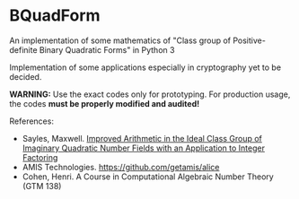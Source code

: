 # BQuadForm

An implementation of some mathematics of "Class group of Positive-definite Binary Quadratic Forms" in Python 3

Implementation of some applications especially in cryptography yet to be decided.

**WARNING:** Use the exact codes only for prototyping. For production usage, the codes **must be properly modified and audited!**

References:
* Sayles, Maxwell. [Improved Arithmetic in the Ideal Class Group of Imaginary Quadratic Number Fields with an Application to Integer Factoring](https://prism.ucalgary.ca/bitstream/handle/11023/752/ucalgary_2013_sayles_maxwell.pdf)
* AMIS Technologies. https://github.com/getamis/alice
* Cohen, Henri. A Course in Computational Algebraic Number Theory (GTM 138)
